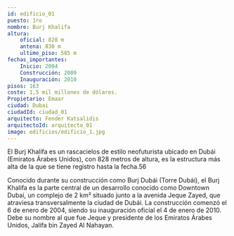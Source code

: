 ```yaml
---
id: edificio_01
puesto: 1ro
nombre: Burj Khalifa
altura: 
    oficial: 828 m 	
    antena: 830 m 	
    ultimo_piso: 585 m
fechas_importantes:
    Inicio:	2004
    Construcción: 2009
    Inauguración: 2010
pisos: 163
coste: 1,5 mil millones de dólares.
Propietario: Emaar
ciudad: Dubai
ciudadId: ciudad_01
arquitecto: Fender Katsalidis
arquitectoId: arquitecto_01
image: edificios/edificio_1.jpg
---
```

El Burj Khalifa es un rascacielos de estilo neofuturista ubicado en Dubái (Emiratos Árabes Unidos), con 828 metros de altura, es la estructura más alta de la que se tiene registro hasta la fecha.5​6​

Conocido durante su construcción como Burj Dubái (Torre Dubái), el Burj Khalifa es la parte central de un desarrollo conocido como Downtown Dubai, un complejo de 2 km² situado junto a la avenida Jeque Zayed, que atraviesa transversalmente la ciudad de Dubái.​ La construcción comenzó el 6 de enero de 2004, siendo su inauguración oficial el 4 de enero de 2010.​ Debe su nombre al que fue Jeque y presidente de los Emiratos Árabes Unidos, Jalifa bin Zayed Al Nahayan. 
